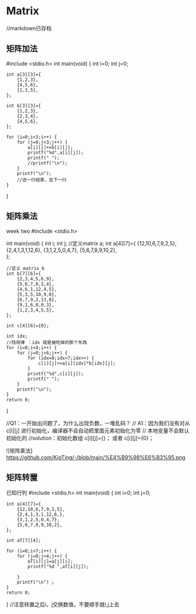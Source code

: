 # Matrix 
//markdown已存档
 ## 矩阵加法
#include <stdio.h>
int main(void)
{
	int i=0;
	int j=0;
	
	int a[3][3]={
		{1,2,3},
		{4,5,6},
		{1,3,5},
	};
	
	int b[3][3]={
		{1,2,3}, 
		{2,3,4},
		{4,5,6},
	};
	
	for (i=0;i<3;i++) {
		for (j=0;j<3;j++) {
			a[i][j]+=b[i][j];
			printf("%d",a[i][j]);
			printf(" ");
			//printf("\n");
		}
		printf("\n");
		//这一行结束，去下一行 
	}
 } 


## 矩阵乘法
week two
#include <stdio.h>

int main(void)
{
	int i;
	int j;
	//定义matrix a; 
	int a[4][7]={
		{12,10,6,7,9,2,5},
		{2,4,1,3,1,12,6},
		{3,1,2,5,0,4,7},
		{5,6,7,8,9,10,2},	
	};
	
	//定义 matrix b 
	int b[7][6]={
		{2,3,4,5,6,9},
		{5,6,7,8,3,4},
		{4,6,1,12,4,5},
		{5,3,5,10,9,0},
		{6,7,9,2,13,8},
		{9,1,6,0,0,3},
		{1,2,3,4,5,5},
	};
	
	int c[4][6]={0};
	
	int idx;
	//找规律 ：idx 就是被吃掉的那个东西 
	for (i=0;i<4;i++) {
		for (j=0;j<6;j++) {
			for (idx=0;idx<7;idx++) {
				c[i][j]+=a[i][idx]*b[idx][j];
			}
			printf("%d",c[i][j]);
			printf(" ");
		}
		printf("\n");
	}
	return 0;	
}

//Q1：一开始出问题了，为什么出现负数，一堆乱码？
// A1：因为我们没有对从c[i][j] 进行初始化，编译器不会自动把里面元素初始化为零
// 本地变量不会默认初始化的 
//solution：初始化数组 c[i][j]={}；  或者  c[i][j]={0}； 

![矩阵乘法] https://github.com/KigTing/-/blob/main/%E4%B9%98%E6%B3%95.png

## 矩阵转置
已知行列
#include <stdio.h>
int main(void)
{
	int i=0;
	int j=0;
	
	int a[4][7]={
		{12,10,6,7,9,2,5},
		{2,4,1,3,1,12,6,},
		{3,1,2,5,0,4,7},
		{5,6,7,8,9,10,2},	
	};
	
	int aT[7][4];
	
	for (i=0;i<7;i++) {
		for (j=0;j<4;j++) {
			aT[i][j]=a[j][i];
			printf("%d ",aT[i][j]);
			
		}
		printf("\n") ;
	}
	return 0;
}
//注意转置之后i，j交换数值，不要顺手就i,j上去 

